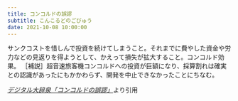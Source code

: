 ```yaml
---
title: コンコルドの誤謬
subtitle: こんこるどのごびゅう
date: 2021-10-08 10:00:00
---
```


サンクコストを惜しんで投資を続けてしまうこと。それまでに費やした資金や労力などの見返りを得ようとして、かえって損失が拡大すること。コンコルド効果。
［補説］超音速旅客機コンコルドへの投資が巨額になり、採算割れは確実との認識があったにもかかわらず、開発を中止できなかったことにちなむ。

<cite>[デジタル大辞泉「コンコルドの誤謬」](https://dictionary.goo.ne.jp/word/%E3%82%B3%E3%83%B3%E3%82%B3%E3%83%AB%E3%83%89%E3%81%AE%E8%AA%A4%E8%AC%AC/)</cite>より引用